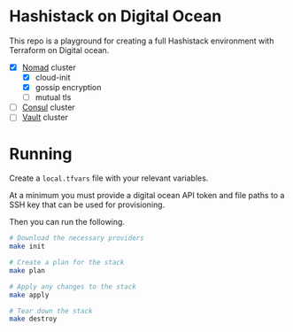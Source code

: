 # Hashistack on Digital Ocean

This repo is a playground for creating a full Hashistack environment
with Terraform on Digital ocean.

- [x] [Nomad](https://www.nomadproject.io) cluster
  - [x] cloud-init
  - [x] gossip encryption
  - [ ] mutual tls
- [ ] [Consul](https://www.consul.io) cluster
- [ ] [Vault](https://www.vaultproject.io) cluster

# Running

Create a `local.tfvars` file with your relevant variables.

At a minimum you must provide a digital ocean API token and
file paths to a SSH key that can be used for provisioning.

Then you can run the following.

```sh
# Download the necessary providers
make init

# Create a plan for the stack
make plan

# Apply any changes to the stack
make apply

# Tear down the stack
make destroy
```

